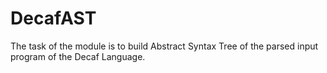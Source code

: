 # DecafAST
The task of the module is to build Abstract Syntax Tree of the parsed input program of the Decaf Language.
